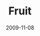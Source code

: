 ---
layout: message
category: message
series: "The Garden"
title: "Fruit"
date: 2009-11-08
audio-description: "Brian Tome discusses how growth naturally leads to reproduction and fruit."
audio: "http://s3.amazonaws.com/crossroadsaudiomessages/TheGarden5.mp3"
audio-title: "Reproduction"
audio-duration: "38:48"
program-description: ""
program: "http://www.crossroads.net/players/media/hq/11_07-08_09Program.pdf"
program-title: "Reproduction (Program)"
notes-description: "Brian Tome discusses how growth naturally leads to reproduction and fruit. "
notes: "http://www.crossroads.net/players/media/hq/SN_11_07-08_09.pdf "
notes-title: "Reproduction (Study Notes)"
video-description: "Brian Tome discusses how growth naturally leads to reproduction and fruit."
video-title: "Reproduction"
video: "https://s3.amazonaws.com/crossroadsvideomessages/TheGarden5.mp4"
video-poster: "https://www.crossroads.net/uploadedfiles/TheGarden5-still.jpg"
---